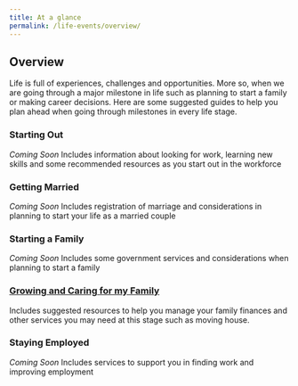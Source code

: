 ```yaml
---
title: At a glance
permalink: /life-events/overview/
---
```


## Overview

Life is full of experiences, challenges and opportunities. More so, when we are going through a major milestone in life such as planning to start a family or making career decisions. Here are some suggested guides to help you plan ahead when going through milestones in every life stage.


### Starting Out

*Coming Soon*
Includes information about looking for work, learning new skills and some recommended resources as you start out in the workforce

### Getting Married

*Coming Soon*
Includes registration of marriage and considerations in planning to start your life as a married couple

### Starting a Family

*Coming Soon*
Includes some government services and considerations when planning to start a family

### [Growing and Caring for my Family](/growing-my-family/)

Includes suggested resources to help you manage your family finances and other services you may need at this stage such as moving house.

### Staying Employed

*Coming Soon*
Includes services to support you in finding work and improving employment
